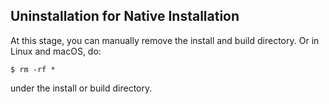 ## Uninstallation for Native Installation

At this stage, you can manually remove the install and build directory. Or in Linux and macOS, do:

```
$ rm -rf *
```

under the install or build directory.